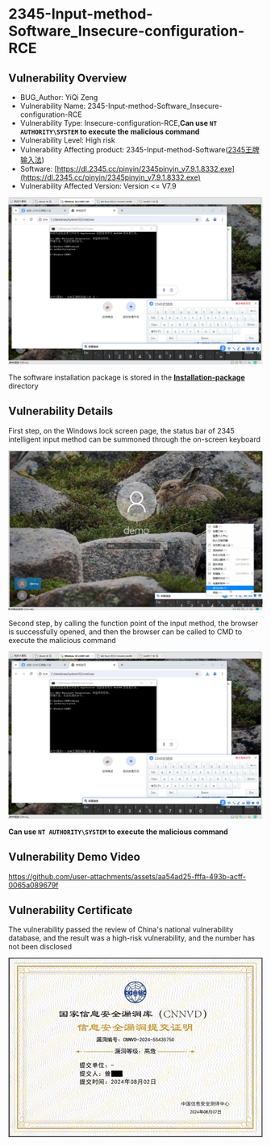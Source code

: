# 2345-Input-method-Software_Insecure-configuration-RCE

## Vulnerability Overview

- BUG_Author: YiQi Zeng
- Vulnerability Name: 2345-Input-method-Software_Insecure-configuration-RCE
- Vulnerability Type: Insecure-configuration-RCE,**Can use `NT AUTHORITY\SYSTEM` to execute the malicious command**
- Vulnerability Level: High risk
- Vulnerability Affecting product: 2345-Input-method-Software([2345王牌输入法](https://pinyin.2345.cc/))
- Software: [https://dl.2345.cc/pinyin/2345pinyin_v7.9.1.8332.exe](https://dl.2345.cc/pinyin/2345pinyin_v7.9.1.8332.exe)
- Vulnerability Affected Version: Version <= V7.9

![RCE.png](./Images/RCE.png)

The software installation package is stored in the [**Installation-package**](https://github.com/AabyssZG/2345-Input-method-Software_Insecure-configuration-RCE/tree/main/Installation-package) directory

## Vulnerability Details

First step, on the Windows lock screen page, the status bar of 2345 intelligent input method can be summoned through the on-screen keyboard

![Title.jpg](./Images/Title.jpg)

Second step, by calling the function point of the input method, the browser is successfully opened, and then the browser can be called to CMD to execute the malicious command

![RCE.png](./Images/RCE.png)

**Can use `NT AUTHORITY\SYSTEM` to execute the malicious command**

## Vulnerability Demo Video

https://github.com/user-attachments/assets/aa54ad25-fffa-493b-acff-0065a089679f

## Vulnerability Certificate

The vulnerability passed the review of China's national vulnerability database, and the result was a high-risk vulnerability, and the number has not been disclosed

![Cert.jpg](./Images/Cert.jpg)
